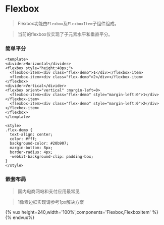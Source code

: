 # Flexbox

> Flexbox功能由`Flexbox`及`FlexboxItem`子组件组成。

> 当前的flexbox仅实现了子元素水平和垂直平分。

### 简单平分
```
<template>
<divider>Horizontal</divider>
<flexbox style="height:40px;">
  <flexbox-item><div class="flex-demo">1</div></flexbox-item>
  <flexbox-item><div class="flex-demo">2</div></flexbox-item>
</flexbox>
<divider>Vertical</divider>
<flexbox orient="vertical" :margin-left=0>
  <flexbox-item><div class="flex-demo" style="margin-left:0">1</div></flexbox-item>
  <flexbox-item><div class="flex-demo" style="margin-left:0">2</div></flexbox-item>
</flexbox>
</template>

<style>
.flex-demo {
  text-align: center;
  color: #fff;
  background-color: #20b907;
  margin-bottom: 8px;
  border-radius: 4px;
  -webkit-background-clip: padding-box;
}
</style>
```
### 嵌套布局

> 国内电商网站和支付应用最常见

> 1像素边框实现请参考1px解决方案

{% vux height=240,width='100%',components='Flexbox,FlexboxItem' %}
<template>
<flexbox :margin-left=0 style="height: 200px; background-color: #fff;" class="ui-border-tb ui-border-l ui-border-r">
  <flexbox-item class="ui-border-r"></flexbox-item>
  <flexbox-item>
    <flexbox orient="vertical" :margin-left=0>
      <flexbox-item class="ui-border-b"></flexbox-item>
      <flexbox-item style="height: 100px;"><!--height: 100% doesnot work here-->
        <flexbox :margin-left=0>
          <flexbox-item class="ui-border-r"></flexbox-item>
          <flexbox-item></flexbox-item>
        </flexbox>
      </flexbox-item>
    </flexbox>
  </flexbox-item>
</flexbox>
</template>
{% endvux%}